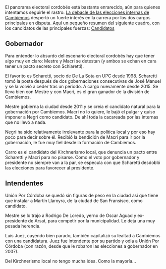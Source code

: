 El panorama electoral cordobés está bastante enrarecido, aún para quienes intentamos seguirle el rastro. [La debacle de las elecciones internas de Cambiemos](https://www.lavoz.com.ar/politica/se-abre-grieta-en-cambiemos-cordoba-negri-y-mestre-por-separado) despertó un fuerte interés en la carrera por los dos cargos principales en disputa. Aquí un pequeño resumen del siguiente cuadro, con los candidatos de las principales fuerzas:
[Candidatos](/images/elecciones.jpeg)

## Gobernador

Para entender lo absurdo del escenario electoral cordobés hay que tener algo muy en claro: Mestre y Macri se detestan (y ambos se echan en cara tener un pacto secreto con Schiaretti).

El favorito es Scharetti, socio de De La Sota en UPC desde 1998. Scharetti tomó la posta después de dos gobernaciones consecutivas de José Manuel y se la volvió a ceder tras un período. A cargo nuevamente desde 2015. Se lleva bien con Mestre y con Macri, es el gran ganador de la división de Cambiemos.

Mestre gobierna la ciudad desde 2011 y se creía el candidato natural para la gobernación por Cambiemos. Macri no lo quiere, le bajó el pulgar y quiso imponer a Negri como candidato. De ahí toda la cacareada por las internas que no llevó a nada. 

Negri ha sido relativamente irrelevante para la política local y por eso hay poco para decir sobre él. Recibió la bendición de Macri para ir por la gobernación, le fue muy fiel desde la formación de Cambiemos.

Carro es el candidato del Kirchnerismo local, que denuncia un pacto entre Scharetti y Macri para no pisarse. Como el voto por gobernador y presidente no siempre van a la par, se especula con que Scharetti desdobló las elecciones para favorecer al presidente. 

## Intendentes

Unión Por Córdoba se quedó sin figuras de peso en la ciudad así que tiene que instalar a Martín Llaroyra, de la ciudad de San Fransisco, como candidato.

Mestre se lo trajo a Rodrigo De Loredo, yerno de Oscar Aguad y ex-presidente de Arsat, para competir por la municipalidad. Le deja una muy pesada herencia.

Luis Juez, cayendo bien parado, también capitalizó su lealtad a Cambiemos con una candidatura. Juez fue intendente por su partido y odia a Unión Por Córdoba (con razón, desde que le robaron las elecciones a gobernador en 2007).

Del Kirchnerismo local no tengo mucha idea. Como la mayoría...
